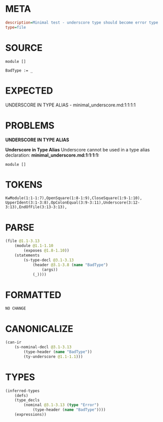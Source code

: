 # META
~~~ini
description=Minimal test - underscore type should become error type
type=file
~~~
# SOURCE
~~~roc
module []

BadType := _
~~~
# EXPECTED
UNDERSCORE IN TYPE ALIAS - minimal_underscore.md:1:1:1:1
# PROBLEMS
**UNDERSCORE IN TYPE ALIAS**

**Underscore in Type Alias**
Underscore cannot be used in a type alias declaration:
**minimal_underscore.md:1:1:1:1:**
```roc
module []
```



# TOKENS
~~~zig
KwModule(1:1-1:7),OpenSquare(1:8-1:9),CloseSquare(1:9-1:10),
UpperIdent(3:1-3:8),OpColonEqual(3:9-3:11),Underscore(3:12-3:13),EndOfFile(3:13-3:13),
~~~
# PARSE
~~~clojure
(file @1.1-3.13
	(module @1.1-1.10
		(exposes @1.8-1.10))
	(statements
		(s-type-decl @3.1-3.13
			(header @3.1-3.8 (name "BadType")
				(args))
			(_))))
~~~
# FORMATTED
~~~roc
NO CHANGE
~~~
# CANONICALIZE
~~~clojure
(can-ir
	(s-nominal-decl @3.1-3.13
		(type-header (name "BadType"))
		(ty-underscore @1.1-1.1)))
~~~
# TYPES
~~~clojure
(inferred-types
	(defs)
	(type_decls
		(nominal @3.1-3.13 (type "Error")
			(type-header (name "BadType"))))
	(expressions))
~~~
